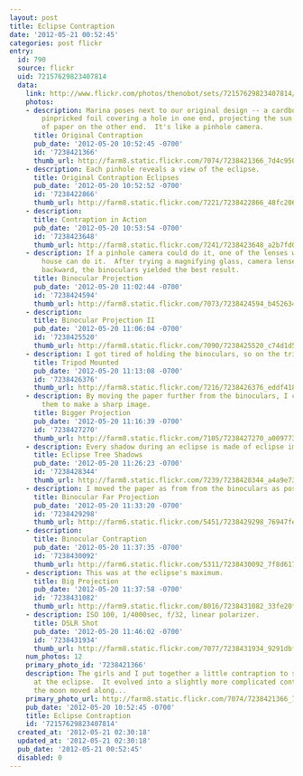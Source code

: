```yaml
---
layout: post
title: Eclipse Contraption
date: '2012-05-21 00:52:45'
categories: post flickr
entry:
  id: 790
  source: flickr
  uid: 72157629823407814
  data:
    link: http://www.flickr.com/photos/thenobot/sets/72157629823407814/
    photos:
    - description: Marina poses next to our original design -- a cardboard box, with
        pinpricked foil covering a hole in one end, projecting the sun onto a piece
        of paper on the other end.  It's like a pinhole camera.
      title: Original Contraption
      pub_date: '2012-05-20 10:52:45 -0700'
      id: '7238421366'
      thumb_url: http://farm8.static.flickr.com/7074/7238421366_7d4c95046f_s.jpg
    - description: Each pinhole reveals a view of the eclipse.
      title: Original Contraption Eclipses
      pub_date: '2012-05-20 10:52:52 -0700'
      id: '7238422866'
      thumb_url: http://farm8.static.flickr.com/7221/7238422866_48fc2066c4_s.jpg
    - description: 
      title: Contraption in Action
      pub_date: '2012-05-20 10:53:54 -0700'
      id: '7238423648'
      thumb_url: http://farm8.static.flickr.com/7241/7238423648_a2b7fd097f_s.jpg
    - description: If a pinhole camera could do it, one of the lenses we have at the
        house can do it.  After trying a magnifying glass, camera lenses forward and
        backward, the binoculars yielded the best result.
      title: Binocular Projection
      pub_date: '2012-05-20 11:02:44 -0700'
      id: '7238424594'
      thumb_url: http://farm8.static.flickr.com/7073/7238424594_b452634dae_s.jpg
    - description: 
      title: Binocular Projection II
      pub_date: '2012-05-20 11:06:04 -0700'
      id: '7238425520'
      thumb_url: http://farm8.static.flickr.com/7090/7238425520_c74d1d5f7f_s.jpg
    - description: I got tired of holding the binoculars, so on the tripod they went!
      title: Tripod Mounted
      pub_date: '2012-05-20 11:13:08 -0700'
      id: '7238426376'
      thumb_url: http://farm8.static.flickr.com/7216/7238426376_eddf418226_s.jpg
    - description: By moving the paper further from the binoculars, I could focus
        them to make a sharp image.
      title: Bigger Projection
      pub_date: '2012-05-20 11:16:39 -0700'
      id: '7238427270'
      thumb_url: http://farm8.static.flickr.com/7105/7238427270_a0097733e4_s.jpg
    - description: Every shadow during an eclipse is made of eclipse images.
      title: Eclipse Tree Shadows
      pub_date: '2012-05-20 11:26:23 -0700'
      id: '7238428344'
      thumb_url: http://farm8.static.flickr.com/7239/7238428344_a4a9e733ab_s.jpg
    - description: I moved the paper as from from the binoculars as possible.
      title: Binocular Far Projection
      pub_date: '2012-05-20 11:33:20 -0700'
      id: '7238429298'
      thumb_url: http://farm6.static.flickr.com/5451/7238429298_76947fe5f9_s.jpg
    - description: 
      title: Binocular Contraption
      pub_date: '2012-05-20 11:37:35 -0700'
      id: '7238430092'
      thumb_url: http://farm6.static.flickr.com/5311/7238430092_7f8d6178f4_s.jpg
    - description: This was at the eclipse's maximum.
      title: Big Projection
      pub_date: '2012-05-20 11:37:58 -0700'
      id: '7238431082'
      thumb_url: http://farm9.static.flickr.com/8016/7238431082_33fe20f4e7_s.jpg
    - description: ISO 100, 1/4000sec, f/32, linear polarizer.
      title: DSLR Shot
      pub_date: '2012-05-20 11:46:02 -0700'
      id: '7238431934'
      thumb_url: http://farm8.static.flickr.com/7077/7238431934_9291dbf44a_s.jpg
    num_photos: 12
    primary_photo_id: '7238421366'
    description: The girls and I put together a little contraption to safely look
      at the eclipse.  It evolved into a slightly more complicated contraption as
      the moon moved along...
    primary_photo_url: http://farm8.static.flickr.com/7074/7238421366_7d4c95046f_m.jpg
    pub_date: '2012-05-20 10:52:45 -0700'
    title: Eclipse Contraption
    id: '72157629823407814'
  created_at: '2012-05-21 02:30:18'
  updated_at: '2012-05-21 02:30:18'
  pub_date: '2012-05-21 00:52:45'
  disabled: 0
---
```

